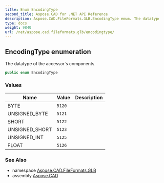 ```yaml
---
title: Enum EncodingType
second_title: Aspose.CAD for .NET API Reference
description: Aspose.CAD.FileFormats.GLB.EncodingType enum. The datatype of the accessors components
type: docs
weight: 9840
url: /net/aspose.cad.fileformats.glb/encodingtype/
---
```

## EncodingType enumeration

The datatype of the accessor's components.

```csharp
public enum EncodingType
```

### Values

| Name | Value | Description |
| --- | --- | --- |
| BYTE | `5120` |  |
| UNSIGNED_BYTE | `5121` |  |
| SHORT | `5122` |  |
| UNSIGNED_SHORT | `5123` |  |
| UNSIGNED_INT | `5125` |  |
| FLOAT | `5126` |  |

### See Also

* namespace [Aspose.CAD.FileFormats.GLB](../../aspose.cad.fileformats.glb/)
* assembly [Aspose.CAD](../../)


